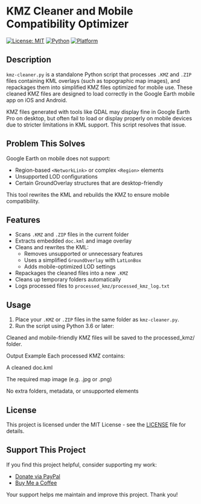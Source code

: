 # KMZ Cleaner and Mobile Compatibility Optimizer

[![License: MIT](https://img.shields.io/badge/License-MIT-blue.svg)](LICENSE)
[![Python](https://img.shields.io/badge/Python-3.6%2B-blue.svg)](https://www.python.org/)
[![Platform](https://img.shields.io/badge/Platform-Google%20Earth%20Mobile%20%26%20Pro-green.svg)](#)

## Description

`kmz-cleaner.py` is a standalone Python script that processes `.KMZ` and `.ZIP` files containing KML overlays (such as topographic map images), and repackages them into simplified KMZ files optimized for mobile use. These cleaned KMZ files are designed to load correctly in the Google Earth mobile app on iOS and Android.

KMZ files generated with tools like GDAL may display fine in Google Earth Pro on desktop, but often fail to load or display properly on mobile devices due to stricter limitations in KML support. This script resolves that issue.

## Problem This Solves

Google Earth on mobile does not support:
- Region-based `<NetworkLink>` or complex `<Region>` elements
- Unsupported LOD configurations
- Certain GroundOverlay structures that are desktop-friendly

This tool rewrites the KML and rebuilds the KMZ to ensure mobile compatibility.

## Features

- Scans `.KMZ` and `.ZIP` files in the current folder
- Extracts embedded `doc.kml` and image overlay
- Cleans and rewrites the KML:
  - Removes unsupported or unnecessary features
  - Uses a simplified `GroundOverlay` with `LatLonBox`
  - Adds mobile-optimized LOD settings
- Repackages the cleaned files into a new `.KMZ`
- Cleans up temporary folders automatically
- Logs processed files to `processed_kmz/processed_kmz_log.txt`

## Usage

1. Place your `.KMZ` or `.ZIP` files in the same folder as `kmz-cleaner.py`.
2. Run the script using Python 3.6 or later:

Cleaned and mobile-friendly KMZ files will be saved to the processed_kmz/ folder.

Output Example
Each processed KMZ contains:

A cleaned doc.kml

The required map image (e.g. .jpg or .png)

No extra folders, metadata, or unsupported elements

## License

This project is licensed under the MIT License - see the [LICENSE](LICENSE) file for details.

## Support This Project

If you find this project helpful, consider supporting my work:

- [Donate via PayPal](https://paypal.me/techbill?country.x=US&locale.x=en_US)
- [Buy Me a Coffee](https://www.buymeacoffee.com/techbill)

Your support helps me maintain and improve this project. Thank you!

